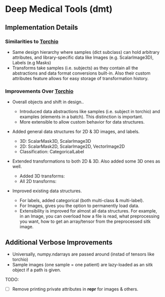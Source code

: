 
# Deep Medical Tools (dmt)

## Implementation Details

### Similarities to [Torchio](https://github.com/fepegar/torchio)
 - Same design hierarchy where samples (dict subclass) can hold arbitrary
    attributes, and library-specific data like Images (e.g. ScalarImage3D), 
    Labels (e.g Masks)
 - Transforms take samples (i.e. subjects) as they contain all the abstractions
    and data format conversions built-in. Also their custom attributes feature
    allows for easy storage of transformation history. 

### Improvements Over [Torchio](https://github.com/fepegar/torchio)
 - Overall objects and shift in design..
    - Introduced data abstractions like samples (i.e. subject in torchio) and
    examples (elements in a batch). This distinction is important. 
    - More extensible to allow custom behavior for data structures.  
    
 - Added general data structures for 2D & 3D images, and labels. 
    - 3D: ScalarMask3D, ScalarImage3D
    - 2D: ScalarMask2D, ScalarImage2D, VectorImage2D
    - Classification: CategoricalLabel
 - Extended transformations to both 2D & 3D. Also added some 3D ones as well.
    - Added 3D transforms:
    - All 2D transforms:  
 - Improved existing data structures.
    - For labels, added categorical (both multi-class & multi-label). 
    - For Images, gives you the option to permanently load data. 
    - Extensibility is improved for almost all data structures. For example, in 
    an Image, you can overload how a file is read, what preprocessing you want,
    how to get an array/tensor from the preprocessed sitk image.

Additional Verbose Improvements 
 - 
 - Universally, numpy.ndarrays are passed around (instad of tensors like torchio)
 - Sample images (one sample = one patient) are lazy-loaded as an sitk object
if a path is given.


TODO:
- [ ] Remove printing private attributes in __repr__ for images & others.
